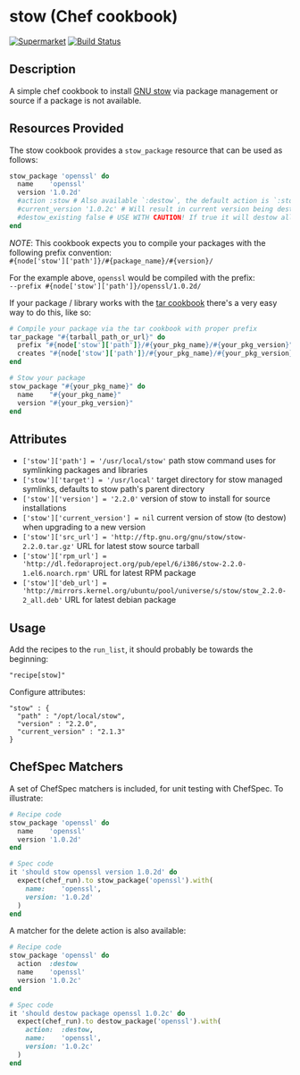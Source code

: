 # stow (Chef cookbook)

[![Supermarket](http://img.shields.io/cookbook/v/cookbook-stow.svg)][1]
[![Build Status](http://img.shields.io/travis/stevenhaddox/cookbook-stow.svg)][2]

## Description

A simple chef cookbook to install [GNU stow](https://www.gnu.org/software/stow/)
via package management or source if a package is not available.

## Resources Provided

The stow cookbook provides a `stow_package` resource that can be used as follows:

```ruby
stow_package 'openssl' do
  name    'openssl'
  version '1.0.2d'
  #action :stow # Also available `:destow`, the default action is `:stow`
  #current_version '1.0.2c' # Will result in current version being destowed before specified version is stowed
  #destow_existing false # USE WITH CAUTION! If true it will destow all sub-directories under the package "#{name}" directory
end
```

*NOTE*: This cookbook expects you to compile your packages with the following prefix convention:  
`#{node['stow']['path']}/#{package_name}/#{version}/`

For the example above, `openssl` would be compiled with the prefix:  
`--prefix #{node['stow']['path']}/openssl/1.0.2d/`

If your package / library works with the [tar cookbook][3] there's a very easy way to do this, like so:

```ruby
# Compile your package via the tar cookbook with proper prefix
tar_package "#{tarball_path_or_url}" do
  prefix "#{node['stow']['path']}/#{your_pkg_name}/#{your_pkg_version}"
  creates "#{node['stow']['path']}/#{your_pkg_name}/#{your_pkg_version}/bin/#{your_pkg_cmd}"
end

# Stow your package
stow_package "#{your_pkg_name}" do
  name    "#{your_pkg_name}"
  version "#{your_pkg_version}"
end
```

## Attributes

* `['stow']['path'] = '/usr/local/stow'`
  path stow command uses for symlinking packages and libraries
* `['stow']['target'] = '/usr/local'`
  target directory for stow managed symlinks, defaults to stow path's parent directory
* `['stow']['version'] = '2.2.0'`
  version of stow to install for source installations
* `['stow']['current_version'] = nil`
  current version of stow (to destow) when upgrading to a new version
* `['stow']['src_url'] = 'http://ftp.gnu.org/gnu/stow/stow-2.2.0.tar.gz'`
  URL for latest stow source tarball
* `['stow']['rpm_url'] = 'http://dl.fedoraproject.org/pub/epel/6/i386/stow-2.2.0-1.el6.noarch.rpm'`
  URL for latest RPM package
* `['stow']['deb_url'] = 'http://mirrors.kernel.org/ubuntu/pool/universe/s/stow/stow_2.2.0-2_all.deb'`
  URL for latest debian package

## Usage

Add the recipes to the `run_list`, it should probably be towards the beginning:

    "recipe[stow]"

Configure attributes:

    "stow" : {
      "path" : "/opt/local/stow",
      "version" : "2.2.0",
      "current_version" : "2.1.3"
    }

## ChefSpec Matchers

A set of ChefSpec matchers is included, for unit testing with ChefSpec. To illustrate:

```ruby
# Recipe code
stow_package 'openssl' do
  name    'openssl'
  version '1.0.2d'
end
```

```ruby
# Spec code
it 'should stow openssl version 1.0.2d' do
  expect(chef_run).to stow_package('openssl').with(
    name:    'openssl',
    version: '1.0.2d'
  )
end
```

A matcher for the delete action is also available:

```ruby
# Recipe code
stow_package 'openssl' do
  action  :destow
  name    'openssl'
  version '1.0.2c'
end
```

```ruby
# Spec code
it 'should destow package openssl 1.0.2c' do
  expect(chef_run).to destow_package('openssl').with(
    action:  :destow,
    name:    'openssl',
    version: '1.0.2c'
  )
end
```

[1]: https://supermarket.getchef.com/cookbooks/stow
[2]: http://travis-ci.org/stevenhaddox/cookbook-stow
[3]: https://supermarket.chef.io/cookbooks/tar
